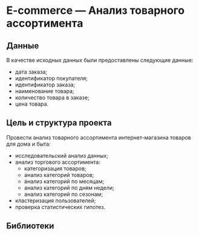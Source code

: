 # E-commerce — Анализ товарного ассортимента

## Данные

В качестве исходных данных были предоставлены следующие данные:
- дата заказа;
- идентификатор покупателя;
- идентификатор заказа;
- наименование товара;
- количество товара в заказе;
- цена товара.

## Цель и структура проекта

Провести анализ товарного ассортимента интернет-магазина товаров для дома и быта: 

- исследовательский анализ данных;
- анализ торгового ассортимента:
  - категоризация товаров;
  - анализ категорий товаров;
  - анализ категорий по месяцам;
  - анализ категорий по дням недели;
  - анализ категорий по сезонам;
- кластеризация пользователей;
- проверка статистических гипотез.

## Библиотеки
